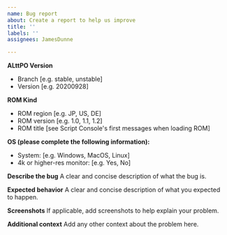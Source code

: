 ```yaml
---
name: Bug report
about: Create a report to help us improve
title: ''
labels: ''
assignees: JamesDunne

---
```


**ALttPO Version**
- Branch [e.g. stable, unstable]
- Version [e.g. 20200928]

**ROM Kind**
- ROM region [e.g. JP, US, DE]
- ROM version [e.g. 1.0, 1.1, 1.2]
- ROM title [see Script Console's first messages when loading ROM]

**OS (please complete the following information):**
- System: [e.g. Windows, MacOS, Linux]
- 4k or higher-res monitor: [e.g. Yes, No]

**Describe the bug**
A clear and concise description of what the bug is.

**Expected behavior**
A clear and concise description of what you expected to happen.

**Screenshots**
If applicable, add screenshots to help explain your problem.
 
**Additional context**
Add any other context about the problem here.
